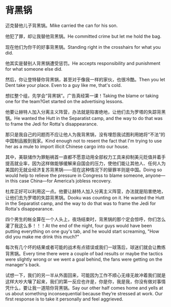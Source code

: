 # 背黑锅

<p><span class="chinese">迈克替他儿子背黑锅。</span><span class="english">Mike carried the can for his son.</span></p>

<p><span class="chinese">他犯了罪，却让我替他背黑锅。</span><span class="english">He committed crime but let me hold the bag.</span></p>

<p><span class="chinese">现在他们为你干的好事背黑锅。</span><span class="english">Standing right in the crosshairs for what you did.</span></p>

<p><span class="chinese">他其实是替别人背黑锅遭受惩罚。</span><span class="english">He accepts responsibility and punishment for what someone else did.</span></p>

<p><span class="chinese">然后，你让登特替你背黑锅，甚至对于像我一样的家伙，也很冷酷。</span><span class="english">Then you let Dent take your place. Even to a guy like me, that's cold.</span></p>

<p><span class="chinese">想扛整个组，先学会“背黑锅”。广告真经第一课！</span><span class="english">Taking the blame or taking one for the team?Get started on the advertising lessons.</span></p>

<p><span class="chinese">他要让赫特人加入分离主义阵营，办法就是陷害绝地，让他们去为罗塔的失踪背黑锅。</span><span class="english">He wanted the Hutt in the Separatist camp, and the way to do that was to frame the Jedi for Rotta's disappearance.</span></p>

<p><span class="chinese">那只是我自己的问题而不应让他人为我背黑锅，没有埋怨我试图利用她将“不法”的中国制品搬到我家。</span><span class="english">Kind enough not to resent the fact that I'm trying to use her as a mule to import illicit Chinese cargo into our house.</span></p>

<p><span class="chinese">其中，美联储作为罪魁祸首一直都不愿意动用全部权力工具来抑制美元贬值并着手提高就业率，因为这样做能够缓解来自国会的压力，使他们能让其他人、任何人为美国的无就业经济复苏背黑锅——现在这种情况下的替罪羊则是中国。</span><span class="english">Doing so would help to relieve the pressure in Congress to blame someone, anyone—in this case China—for America’s jobless recovery.</span></p>

<p><span class="chinese">杜库正好可以利用这一点。他要让赫特人加入分离主义阵营，办法就是陷害绝地，让他们去为罗塔的失踪背黑锅。</span><span class="english">Dooku was counting on it. He wanted the Hutt in the Separatist camp, and the way to do that was to frame the Jedi for Rotta's disappearance.</span></p>

<p><span class="chinese">四个男生的帐全算在一个人头上，夜场结束时，背黑锅的那个定会惊呼，你们怎么灌了我这么多！！！</span><span class="english">At the end of the night, four guys would have been putting everything on one guy's tab, and he would start screaming, "How did you make me drink this much?"</span></p>

<p><span class="chinese">每次有几个坏的结果或者可能的战术有点错误或我们一球落后，球迷们就会让教练背黑锅。</span><span class="english">Every time there were a couple of bad results or maybe the tactics were slightly wrong or we went a goal behind, the fans were getting on the manager's back.</span></p>

<p><span class="chinese">试想一下，我们的另一半从外面回来，可能因为工作不顺心无缘无故冲着我们就是这样大吵大嚷了起来，我们的第一反应也许是，你是你，我是我，你没有做对事情凭什么，要让我一道陪你背黑锅。</span><span class="english">Say our other half comes home and yells at us about something inconsequential because they’re stressed at work. Our first response is to take it personally and feel aggrieved.</span></p>

